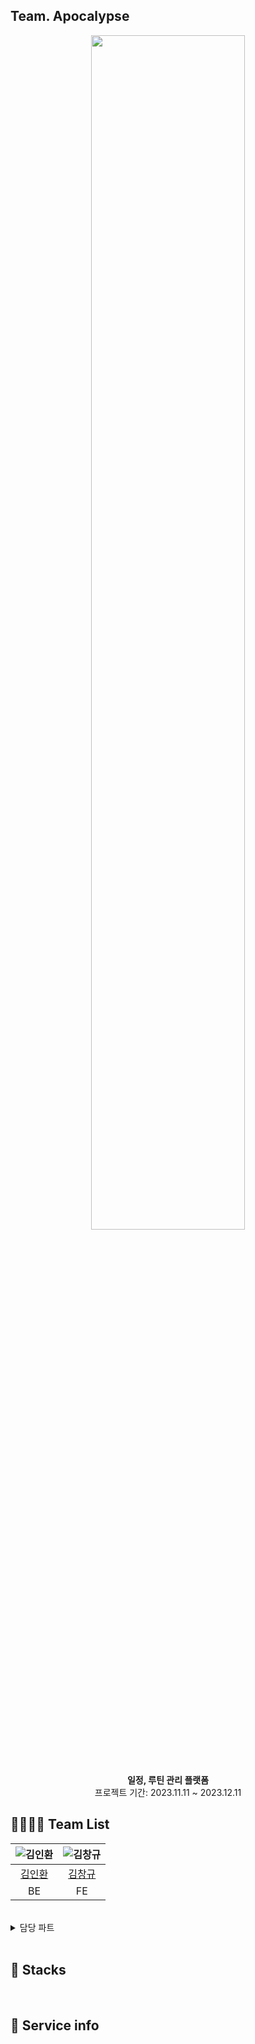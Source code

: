 ## Team. Apocalypse


<div align="center">
 <img src="https://github.com/Preasim/myImg/assets/77485397/6922cd0a-f58a-4d2d-a553-8c261faf140e" style="width : 70%">
 <br>
 <br>
 <br>
 <br>
<b>일정, 루틴 관리 플랫폼</b><br>
 프로젝트 기간: 2023.11.11 ~ 2023.12.11
</div>

## 👨‍👨‍👧‍👧 Team List
|![김인환](https://github.com/Preasim/myImg/assets/77485397/2c2981c1-1d32-4c5b-bb59-2d39eb966b48)|![김창규](https://github.com/Preasim/myImg/assets/77485397/2c2981c1-1d32-4c5b-bb59-2d39eb966b48)|
|:---:|:---:|
|[김인환](https://github.com/Preasim)|[김창규](https://github.com/CordJG)|
|BE|FE|

<br>

<details>
<summary>담당 파트</summary>
<div markdown="1">
 
 **김인환**

 
 **김창규**


</div>
</details>

<br>

## 📂 Stacks


<br>

## 📸 Service info
